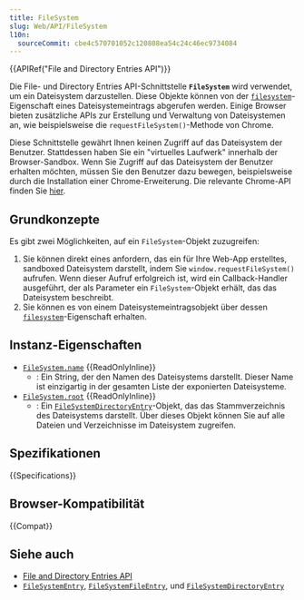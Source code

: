 ```yaml
---
title: FileSystem
slug: Web/API/FileSystem
l10n:
  sourceCommit: cbe4c570701052c120808ea54c24c46ec9734084
---
```


{{APIRef("File and Directory Entries API")}}

Die File- und Directory Entries API-Schnittstelle **`FileSystem`** wird verwendet, um ein Dateisystem darzustellen. Diese Objekte können von der [`filesystem`](/de/docs/Web/API/FileSystemEntry/filesystem)-Eigenschaft eines Dateisystemeintrags abgerufen werden. Einige Browser bieten zusätzliche APIs zur Erstellung und Verwaltung von Dateisystemen an, wie beispielsweise die `requestFileSystem()`-Methode von Chrome.

Diese Schnittstelle gewährt Ihnen keinen Zugriff auf das Dateisystem der Benutzer. Stattdessen haben Sie ein "virtuelles Laufwerk" innerhalb der Browser-Sandbox. Wenn Sie Zugriff auf das Dateisystem der Benutzer erhalten möchten, müssen Sie den Benutzer dazu bewegen, beispielsweise durch die Installation einer Chrome-Erweiterung. Die relevante Chrome-API finden Sie [hier](https://developer.chrome.com/docs/apps/reference/fileSystem).

## Grundkonzepte

Es gibt zwei Möglichkeiten, auf ein `FileSystem`-Objekt zuzugreifen:

1. Sie können direkt eines anfordern, das ein für Ihre Web-App erstelltes, sandboxed Dateisystem darstellt, indem Sie `window.requestFileSystem()` aufrufen. Wenn dieser Aufruf erfolgreich ist, wird ein Callback-Handler ausgeführt, der als Parameter ein `FileSystem`-Objekt erhält, das das Dateisystem beschreibt.
2. Sie können es von einem Dateisystemeintragsobjekt über dessen [`filesystem`](/de/docs/Web/API/FileSystemEntry/filesystem)-Eigenschaft erhalten.

## Instanz-Eigenschaften

- [`FileSystem.name`](/de/docs/Web/API/FileSystem/name) {{ReadOnlyInline}}
  - : Ein String, der den Namen des Dateisystems darstellt. Dieser Name ist einzigartig in der gesamten Liste der exponierten Dateisysteme.
- [`FileSystem.root`](/de/docs/Web/API/FileSystem/root) {{ReadOnlyInline}}
  - : Ein [`FileSystemDirectoryEntry`](/de/docs/Web/API/FileSystemDirectoryEntry)-Objekt, das das Stammverzeichnis des Dateisystems darstellt. Über dieses Objekt können Sie auf alle Dateien und Verzeichnisse im Dateisystem zugreifen.

## Spezifikationen

{{Specifications}}

## Browser-Kompatibilität

{{Compat}}

## Siehe auch

- [File and Directory Entries API](/de/docs/Web/API/File_and_Directory_Entries_API)
- [`FileSystemEntry`](/de/docs/Web/API/FileSystemEntry), [`FileSystemFileEntry`](/de/docs/Web/API/FileSystemFileEntry), und [`FileSystemDirectoryEntry`](/de/docs/Web/API/FileSystemDirectoryEntry)
